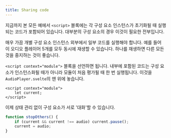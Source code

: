 ```yaml
---
title: Sharing code
---
```


지금까지 본 모든 예에서 `<script>` 블록에는 각 구성 요소 인스턴스가 초기화될 때 실행되는 코드가 포함되어 있습니다. 대부분의 구성 요소의 경우 이것이 필요한 전부입니다.

매우 가끔 개별 구성 요소 인스턴스 외부에서 일부 코드를 실행해야 합니다. 예를 들어 이 오디오 플레이어 5개를 모두 동시에 재생할 수 있습니다. 하나를 재생하면 다른 모든 것을 중지하는 것이 좋습니다.

`<script context="module">` 블록을 선언하면 됩니다. 내부에 포함된 코드는 구성 요소가 인스턴스화될 때가 아니라 모듈이 처음 평가될 때 한 번 실행됩니다. 이것을 `AudioPlayer.svelte`의 맨 위에 놓습니다.

```svelte
<script context="module">
	let current;
</script>
```

이제 상태 관리 없이 구성 요소가 서로 '대화'할 수 있습니다.

```js
function stopOthers() {
	if (current && current !== audio) current.pause();
	current = audio;
}
```
